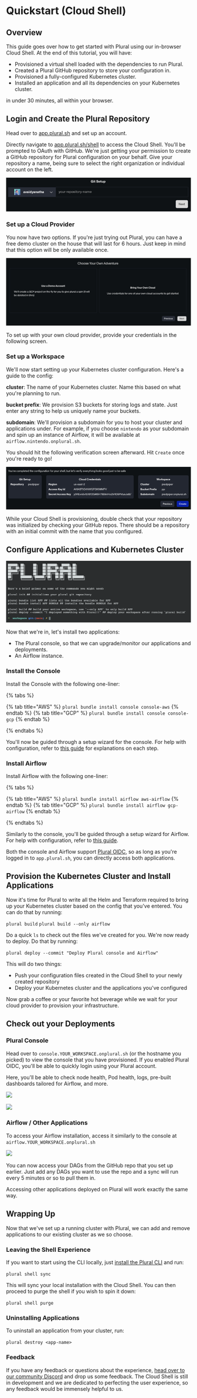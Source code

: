 # Quickstart (Cloud Shell)

## Overview

This guide goes over how to get started with Plural using our in-browser Cloud Shell. At the end of this tutorial, you
will have:

- Provisioned a virtual shell loaded with the dependencies to run Plural.
- Created a Plural GitHub repository to store your configuration in.
- Provisioned a fully-configured Kubernetes cluster.
- Installed an application and all its dependencies on your Kubernetes cluster.

in under 30 minutes, all within your browser.

## Login and Create the Plural Repository

Head over to [app.plural.sh](https://app.plural.sh) and set up an account.

Directly navigate to [app.plural.sh/shell](https://app.plural.sh/shell) to access the Cloud Shell. You'll be prompted to OAuth
with GitHub. We're just getting your permission to create a GitHub repository for Plural configuration on your behalf.
Give your repository a name, being sure to select the right organization or individual account on the left.

![](../.gitbook/assets/cloud-shell-quickstart/image-1.png)

### Set up a Cloud Provider

You now have two options. If you're just trying out Plural, you can have a free demo cluster on the house that will last
for 6 hours. Just keep in mind that this option will be only available once.

![](../.gitbook/assets/cloud-shell-quickstart/image-2.png)

To set up with your own cloud provider, provide your credentials in the following screen.

### Set up a Workspace

We'll now start setting up your Kubernetes cluster configuration. Here's a guide to the config:

**cluster**: The name of your Kubernetes cluster. Name this based on what you're planning to run.

**bucket prefix**: We provision S3 buckets for storing logs and state. Just enter any string to help us uniquely name your buckets.

**subdomain**: We'll provision a subdomain for you to host your cluster and applications under. For example, if you choose
`nintendo` as your subdomain and spin up an instance of Airflow, it will be available at `airflow.nintendo.onplural.sh`.

You should hit the following verification screen afterward. Hit `Create` once you're ready to go!

![](../.gitbook/assets/cloud-shell-quickstart/image-3.png)

While your Cloud Shell is provisioning, double check that your repository was initialized by checking your GitHub repos.
There should be a repository with an initial commit with the name that you configured.

## Configure Applications and Kubernetes Cluster

![](../.gitbook/assets/cloud-shell-quickstart/image-4.png)

Now that we're in, let's install two applications:

- The Plural console, so that we can upgrade/monitor our applications and deployments.
- An Airflow instance.

### Install the Console

Install the Console with the following one-liner:

{% tabs %}

{% tab title="AWS" %}
```plural bundle install console console-aws```
{% endtab %}
{% tab title="GCP" %}
```plural bundle install console console-gcp```
{% endtab %}

{% endtabs %}

You'll now be guided through a setup wizard for the console. For help with configuration, refer to [this guide](../repositories/console.md)
for explanations on each step.

### Install Airflow

Install Airflow with the following one-liner:

{% tabs %}

{% tab title="AWS" %}
```plural bundle install airflow aws-airflow```
{% endtab %}
{% tab title="GCP" %}
```plural bundle install airflow gcp-airflow```
{% endtab %}

{% endtabs %}

Similarly to the console, you'll be guided through a setup wizard for Airflow. For help with configuration, refer to [this guide](../repositories/airflow.md).

Both the console and Airflow support [Plural OIDC](../identity-and-access-management/openid-connect.md), so as long as you're logged
in to `app.plural.sh`, you can directly access both applications.

## Provision the Kubernetes Cluster and Install Applications

Now it's time for Plural to write all the Helm and Terraform required to bring up your Kubernetes cluster based on the
config that you've entered. You can do that by running:

```plural build```
```plural build --only airflow```

Do a quick `ls` to check out the files we've created for you. We're now ready to deploy. Do that by running:

```plural deploy --commit "Deploy Plural console and Airflow"```

This will do two things:

- Push your configuration files created in the Cloud Shell to your newly created repository
- Deploy your Kubernetes cluster and the applications you've configured

Now grab a coffee or your favorite hot beverage while we wait for your cloud provider to provision your infrastructure.

## Check out your Deployments

### Plural Console

Head over to `console.YOUR_WORKSPACE.onplural.sh` (or the hostname you picked) to view the console that you have provisioned. If you enabled Plural OIDC, you'll
be able to quickly login using your Plural account. 

Here, you'll be able to check node health, Pod health, logs, pre-built dashboards tailored for Airflow, and more.

![](../.gitbook/assets/cloud-shell-quickstart/image-5.png)

![](../.gitbook/assets/cloud-shell-quickstart/image-6.png)

### Airflow / Other Applications

To access your Airflow installation, access it similarly to the console at `airflow.YOUR_WORKSPACE.onplural.sh`

![](../.gitbook/assets/cloud-shell-quickstart/image-7.png)

You can now access your DAGs from the GitHub repo that you set up earlier. Just add any DAGs you want to use the repo and a sync 
will run every 5 minutes or so to pull them in.

Accessing other applications deployed on Plural will work exactly the same way.

## Wrapping Up

Now that we've set up a running cluster with Plural, we can add and remove applications to our existing cluster
as we so choose.

### Leaving the Shell Experience

If you want to start using the CLI locally, just [install the Plural CLI](../getting-started/README.md#1.-install-plural-cli-and-dependencies) and run:

```plural shell sync```

This will sync your local installation with the Cloud Shell. You can then proceed to purge the shell if you wish to spin it down:

```plural shell purge```

### Uninstalling Applications

To uninstall an application from your cluster, run:

```plural destroy <app-name>```

### Feedback

If you have any feedback or questions about the experience, [head over to our community Discord](https://discord.com/invite/bEBAMXV64s) and drop us some feedback. The
Cloud Shell is still in development and we are dedicated to perfecting the user experience, so any feedback would be immensely helpful to us.